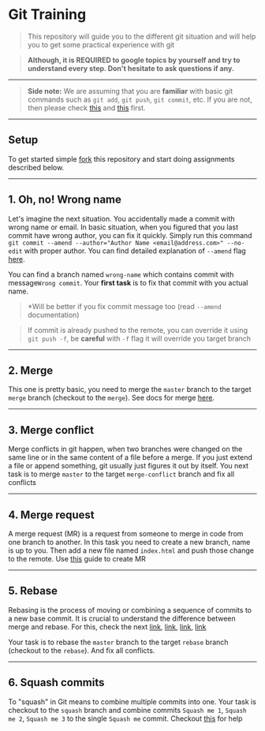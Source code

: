 # Git Training
> This repository will guide you to the different git situation and will help you to get some practical experience with git

> __Although, it is REQUIRED to google topics by yourself and try to understand every step. Don't hesitate to ask questions if any.__
---
> __Side note:__ We are assuming that you are __familiar__ with basic git commands such as `git add`, `git push`, `git commit`, etc. If you are not, then please check [this](https://www.freecodecamp.org/news/git-and-github-for-beginners/) and [this](https://learngitbranching.js.org/) first.
---

## Setup
To get started simple [fork](https://docs.gitlab.com/ee/user/project/repository/forking_workflow.html) this repository and start doing assignments described below.

---
## 1. Oh, no! Wrong name
Let's imagine the next situation. You accidentally made a commit with wrong name or email.
In basic situation, when you figured that you last commit have wrong author, you can fix it quickly. Simply run this command `git commit --amend --author="Author Name <email@address.com>" --no-edit` with proper author. You can find detailed explanation of `--amend` flag [here](https://www.atlassian.com/git/tutorials/rewriting-history#git-commit--amend).

You can find a branch named `wrong-name` which contains commit with message`Wrong commit`. Your __first task__ is to fix that commit with you actual name.
> *Will be better if you fix commit message too (read `--amend` documentation)
 
> If commit is already pushed to the remote, you can override it using `git push -f`, be __careful__ with `-f` flag it will override you target branch

---
## 2. Merge
This one is pretty basic, you need to merge the `master` branch to the target `merge` branch (checkout to the `merge`). See docs for merge [here](https://www.w3schools.com/git/git_branch_merge.asp).

---
## 3. Merge conflict
Merge conflicts in git happen, when two branches were changed on the same line or in the same content of a file before a merge. If you just extend a file or append something, git usually just figures it out by itself. You next task is to merge `master` to the target `merge-conflict` branch and fix all conflicts

---
## 4. Merge request
A merge request (MR) is a request from someone to merge in code from one branch to another. In this task you need to create a new branch, name is up to you. Then add a new file named `index.html` and push those change to the remote. Use [this](https://docs.gitlab.com/ee/user/project/merge_requests/creating_merge_requests.html) guide to create MR

___
## 5. Rebase
Rebasing is the process of moving or combining a sequence of commits to a new base commit. It is crucial to understand the difference between merge and rebase. For this, check the next [link](https://www.atlassian.com/git/tutorials/rewriting-history/git-rebase), [link](https://www.atlassian.com/git/tutorials/merging-vs-rebasing), [link](https://medium.datadriveninvestor.com/git-rebase-vs-merge-cc5199edd77c), [link](https://docs.github.com/en/get-started/using-git/resolving-merge-conflicts-after-a-git-rebase)

Your task is to rebase the `master` branch to the target `rebase` branch (checkout to the `rebase`). And fix all conflicts.

---
## 6. Squash commits
To "squash" in Git means to combine multiple commits into one. Your task is checkout to the `squash` branch and combine commits `Squash me 1`, `Squash me 2`, `Squash me 3` to the single `Squash me` commit.
Checkout [this](https://www.internalpointers.com/post/squash-commits-into-one-git) for help